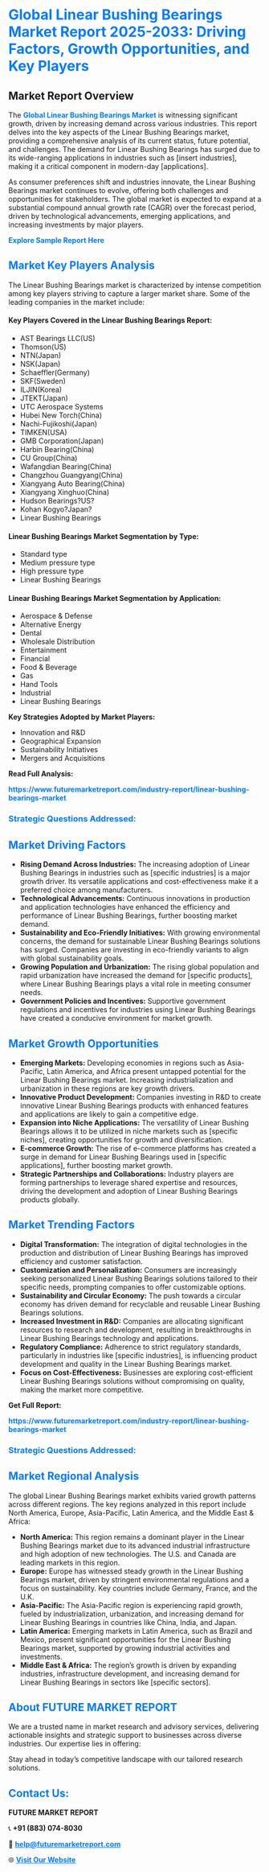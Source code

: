 <h1 style="color: #007BFF;">Global Linear Bushing Bearings Market Report 2025-2033: Driving Factors, Growth Opportunities, and Key Players</h1>

<section id="overview">
<h2>Market Report Overview</h2>
<p>The <a href="https://www.futuremarketreport.com/industry-report/linear-bushing-bearings-market" style="color: #007BFF; text-decoration: none;"><strong>Global Linear Bushing Bearings Market</strong></a> is witnessing significant growth, driven by increasing demand across various industries. This report delves into the key aspects of the Linear Bushing Bearings market, providing a comprehensive analysis of its current status, future potential, and challenges. The demand for Linear Bushing Bearings has surged due to its wide-ranging applications in industries such as [insert industries], making it a critical component in modern-day [applications].</p>
<p>As consumer preferences shift and industries innovate, the Linear Bushing Bearings market continues to evolve, offering both challenges and opportunities for stakeholders. The global market is expected to expand at a substantial compound annual growth rate (CAGR) over the forecast period, driven by technological advancements, emerging applications, and increasing investments by major players.</p>
</section>

<section id="overview">
<p><a href="https://www.futuremarketreport.com/request-sample/reportId=106570" style="color: #007BFF; text-decoration: none;"><strong>Explore Sample Report Here</strong></a></p>
</section>

<section id="key-players">
<h2 style="color: #007BFF;">Market Key Players Analysis</h2>
<p>The Linear Bushing Bearings market is characterized by intense competition among key players striving to capture a larger market share. Some of the leading companies in the market include:</p>
<h4>Key Players Covered in the Linear Bushing Bearings Report:</h4>
<ul><li>AST Bearings LLC(US)</li><li>Thomson(US)</li><li>NTN(Japan)</li><li>NSK(Japan)</li><li>Schaeffler(Germany)</li><li>SKF(Sweden)</li><li>ILJIN(Korea)</li><li>JTEKT(Japan)</li><li>UTC Aerospace Systems</li><li>Hubei New Torch(China)</li><li>Nachi-Fujikoshi(Japan)</li><li>TIMKEN(USA)</li><li>GMB Corporation(Japan)</li><li>Harbin Bearing(China)</li><li>CU Group(China)</li><li>Wafangdian Bearing(China)</li><li>Changzhou Guangyang(China)</li><li>Xiangyang Auto Bearing(China)</li><li>Xiangyang Xinghuo(China)</li><li>Hudson Bearings?US?</li><li>Kohan Kogyo?Japan?</li><li>Linear Bushing Bearings</li></ul>
<h4>Linear Bushing Bearings Market Segmentation by Type:</h4>
<ul><li>Standard type</li><li>Medium pressure type</li><li>High pressure type</li><li>Linear Bushing Bearings</li></ul>

<h4>Linear Bushing Bearings Market Segmentation by Application:</h4>
<ul><li>Aerospace &amp; Defense</li><li>Alternative Energy</li><li>Dental</li><li>Wholesale Distribution</li><li>Entertainment</li><li>Financial</li><li>Food &amp; Beverage</li><li>Gas</li><li>Hand Tools</li><li>Industrial</li><li>Linear Bushing Bearings</li></ul>
<p><strong>Key Strategies Adopted by Market Players:</strong></p>
<ul>
<li>Innovation and R&D</li>
<li>Geographical Expansion</li>
<li>Sustainability Initiatives</li>
<li>Mergers and Acquisitions</li>
</ul>
</section>

<section>
<p><strong>Read Full Analysis: </strong></p><a href="https://www.futuremarketreport.com/industry-report/linear-bushing-bearings-market" style="color: #007BFF; text-decoration: none;"><strong>https://www.futuremarketreport.com/industry-report/linear-bushing-bearings-market</strong></a>
<h3 style="color: #007BFF;">Strategic Questions Addressed:</h3>
</section>

<section id="driving-factors">
<h2 style="color: #007BFF;">Market Driving Factors</h2>
<ul>
<li><strong>Rising Demand Across Industries:</strong> The increasing adoption of Linear Bushing Bearings in industries such as [specific industries] is a major growth driver. Its versatile applications and cost-effectiveness make it a preferred choice among manufacturers.</li>
<li><strong>Technological Advancements:</strong> Continuous innovations in production and application technologies have enhanced the efficiency and performance of Linear Bushing Bearings, further boosting market demand.</li>
<li><strong>Sustainability and Eco-Friendly Initiatives:</strong> With growing environmental concerns, the demand for sustainable Linear Bushing Bearings solutions has surged. Companies are investing in eco-friendly variants to align with global sustainability goals.</li>
<li><strong>Growing Population and Urbanization:</strong> The rising global population and rapid urbanization have increased the demand for [specific products], where Linear Bushing Bearings plays a vital role in meeting consumer needs.</li>
<li><strong>Government Policies and Incentives:</strong> Supportive government regulations and incentives for industries using Linear Bushing Bearings have created a conducive environment for market growth.</li>
</ul>
</section>

<section id="growth-opportunities">
<h2 style="color: #007BFF;">Market Growth Opportunities</h2>
<ul>
<li><strong>Emerging Markets:</strong> Developing economies in regions such as Asia-Pacific, Latin America, and Africa present untapped potential for the Linear Bushing Bearings market. Increasing industrialization and urbanization in these regions are key growth drivers.</li>
<li><strong>Innovative Product Development:</strong> Companies investing in R&D to create innovative Linear Bushing Bearings products with enhanced features and applications are likely to gain a competitive edge.</li>
<li><strong>Expansion into Niche Applications:</strong> The versatility of Linear Bushing Bearings allows it to be utilized in niche markets such as [specific niches], creating opportunities for growth and diversification.</li>
<li><strong>E-commerce Growth:</strong> The rise of e-commerce platforms has created a surge in demand for Linear Bushing Bearings used in [specific applications], further boosting market growth.</li>
<li><strong>Strategic Partnerships and Collaborations:</strong> Industry players are forming partnerships to leverage shared expertise and resources, driving the development and adoption of Linear Bushing Bearings products globally.</li>
</ul>
</section>

<section id="trending-factors">
<h2 style="color: #007BFF;">Market Trending Factors</h2>
<ul>
<li><strong>Digital Transformation:</strong> The integration of digital technologies in the production and distribution of Linear Bushing Bearings has improved efficiency and customer satisfaction.</li>
<li><strong>Customization and Personalization:</strong> Consumers are increasingly seeking personalized Linear Bushing Bearings solutions tailored to their specific needs, prompting companies to offer customizable options.</li>
<li><strong>Sustainability and Circular Economy:</strong> The push towards a circular economy has driven demand for recyclable and reusable Linear Bushing Bearings solutions.</li>
<li><strong>Increased Investment in R&D:</strong> Companies are allocating significant resources to research and development, resulting in breakthroughs in Linear Bushing Bearings technology and applications.</li>
<li><strong>Regulatory Compliance:</strong> Adherence to strict regulatory standards, particularly in industries like [specific industries], is influencing product development and quality in the Linear Bushing Bearings market.</li>
<li><strong>Focus on Cost-Effectiveness:</strong> Businesses are exploring cost-efficient Linear Bushing Bearings solutions without compromising on quality, making the market more competitive.</li>
</ul>
</section>

<section>
<p><strong>Get Full Report: </strong></p><a href="https://www.futuremarketreport.com/industry-report/linear-bushing-bearings-market" style="color: #007BFF; text-decoration: none;"><strong>https://www.futuremarketreport.com/industry-report/linear-bushing-bearings-market</strong></a>
<h3 style="color: #007BFF;">Strategic Questions Addressed:</h3>
</section>


<section id="regional-analysis">
<h2 style="color: #007BFF;">Market Regional Analysis</h2>
<p>The global Linear Bushing Bearings market exhibits varied growth patterns across different regions. The key regions analyzed in this report include North America, Europe, Asia-Pacific, Latin America, and the Middle East & Africa:</p>
<ul>
<li><strong>North America:</strong> This region remains a dominant player in the Linear Bushing Bearings market due to its advanced industrial infrastructure and high adoption of new technologies. The U.S. and Canada are leading markets in this region.</li>
<li><strong>Europe:</strong> Europe has witnessed steady growth in the Linear Bushing Bearings market, driven by stringent environmental regulations and a focus on sustainability. Key countries include Germany, France, and the U.K.</li>
<li><strong>Asia-Pacific:</strong> The Asia-Pacific region is experiencing rapid growth, fueled by industrialization, urbanization, and increasing demand for Linear Bushing Bearings in countries like China, India, and Japan.</li>
<li><strong>Latin America:</strong> Emerging markets in Latin America, such as Brazil and Mexico, present significant opportunities for the Linear Bushing Bearings market, supported by growing industrial activities and investments.</li>
<li><strong>Middle East & Africa:</strong> The region’s growth is driven by expanding industries, infrastructure development, and increasing demand for Linear Bushing Bearings in sectors like [specific sectors].</li>
</ul>
</section>

<footer>
<h2 style="color: #007BFF;">About FUTURE MARKET REPORT</h2>
<p>We are a trusted name in market research and advisory services, delivering actionable insights and strategic support to businesses across diverse industries. Our expertise lies in offering:</p>

<p>Stay ahead in today’s competitive landscape with our tailored research solutions.</p>

<h2 style="color: #007BFF;">Contact Us:</h2>
<p><strong>FUTURE MARKET REPORT</strong></p>
<p>📞 <strong>+91 (883) 074-8030</strong></p>
<p>📧 <strong><a href="mailto:help@futuremarketreport.com" style="color: #007BFF;">help@futuremarketreport.com</a></strong></p>
<p>🌐 <strong><a href="https://www.futuremarketreport.com/" style="color: #007BFF;">Visit Our Website</a></strong></p>
</footer>